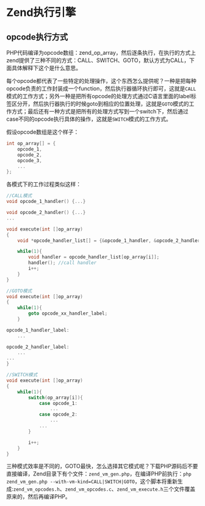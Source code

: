 # Zend执行引擎


## opcode执行方式
PHP代码编译为opcode数组：zend_op_array，然后逐条执行，在执行的方式上zend提供了三种不同的方式：CALL、SWITCH、GOTO，默认方式为CALL，下面具体解释下这个是什么意思。

每个opcode都代表了一些特定的处理操作，这个东西怎么提供呢？一种是把每种opcode负责的工作封装成一个function，然后执行器循环执行即可，这就是`CALL`模式的工作方式；另外一种是把所有opcode的处理方式通过C语言里面的label标签区分开，然后执行器执行的时候goto到相应的位置处理，这就是`GOTO`模式的工作方式；最后还有一种方式是把所有的处理方式写到一个switch下，然后通过case不同的opcode执行具体的操作，这就是`SWITCH`模式的工作方式。

假设opcode数组是这个样子：
```c
int op_array[] = {
    opcode_1,
    opcode_2,
    opcode_3,
    ...
};
```
各模式下的工作过程类似这样：
```c
//CALL模式
void opcode_1_handler() {...}

void opcode_2_handler() {...}
...

void execute(int []op_array)
{
    void *opcode_handler_list[] = {&opcode_1_handler, &opcode_2_handler, ...};

    while(1){
        void handler = opcode_handler_list[op_array[i]];
        handler(); //call handler
        i++;
    }
}

//GOTO模式
void execute(int []op_array)
{
    while(1){
        goto opcode_xx_handler_label;
    }

opcode_1_handler_label:
    ...

opcode_2_handler_label:
    ...
...
}

//SWITCH模式
void execute(int []op_array)
{
    while(1){
        switch(op_array[i]){
            case opcode_1:
                ...
            case opcode_2:
                ...
            ...
        }

        i++;
    }
}

```
三种模式效率是不同的，GOTO最快，怎么选择其它模式呢？下载PHP源码后不要直接编译，Zend目录下有个文件：`zend_vm_gen.php`，在编译PHP前执行：`php zend_vm_gen.php --with-vm-kind=CALL|SWITCH|GOTO`，这个脚本将重新生成:`zend_vm_opcodes.h`、`zend_vm_opcodes.c`、`zend_vm_execute.h`三个文件覆盖原来的，然后再编译PHP。


